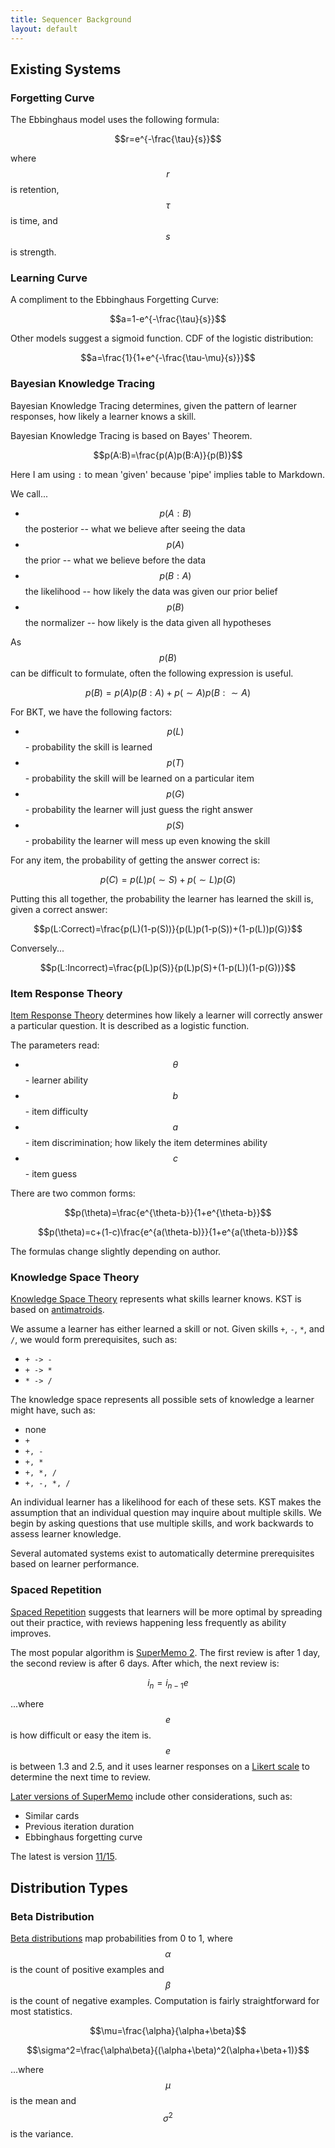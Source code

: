 ```yaml
---
title: Sequencer Background
layout: default
---
```


<script
src="//cdn.mathjax.org/mathjax/latest/MathJax.js?config=TeX-AMS-MML_HTMLorMML">
</script>

Existing Systems
----------------

### Forgetting Curve

The Ebbinghaus model uses the following formula:

$$r=e^{-\frac{\tau}{s}}$$

where $$r$$ is retention, $$\tau$$ is time, and $$s$$ is strength.

### Learning Curve

A compliment to the Ebbinghaus Forgetting Curve:

$$a=1-e^{-\frac{\tau}{s}}$$

Other models suggest a sigmoid function. CDF of the logistic distribution:

$$a=\frac{1}{1+e^{-\frac{\tau-\mu}{s}}}$$

### Bayesian Knowledge Tracing

Bayesian Knowledge Tracing determines, given the pattern of learner responses, how likely a learner knows a skill.

Bayesian Knowledge Tracing is based on Bayes' Theorem.

$$p(A:B)=\frac{p(A)p(B:A)}{p(B)}$$

Here I am using `:` to mean 'given' because 'pipe' implies table to Markdown.

We call...

- $$p(A:B)$$ the posterior -- what we believe after seeing the data
- $$p(A)$$ the prior -- what we believe before the data
- $$p(B:A)$$ the likelihood -- how likely the data was given our prior belief
- $$p(B)$$ the normalizer -- how likely is the data given all hypotheses

As $$p(B)$$ can be difficult to formulate, often the following expression is useful.

$$p(B)=p(A)p(B:A)+p(\sim A)p(B:\sim A)$$

For BKT, we have the following factors:

- $$p(L)$$ - probability the skill is learned
- $$p(T)$$ - probability the skill will be learned on a particular item
- $$p(G)$$ - probability the learner will just guess the right answer
- $$p(S)$$ - probability the learner will mess up even knowing the skill

For any item, the probability of getting the answer correct is:

$$p(C)=p(L)p(\sim S)+p(\sim L)p(G)$$

Putting this all together, the probability the learner has learned the skill is, given a correct answer:

$$p(L:Correct)=\frac{p(L)(1-p(S))}{p(L)p(1-p(S))+(1-p(L))p(G)}$$

Conversely...

$$p(L:Incorrect)=\frac{p(L)p(S)}{p(L)p(S)+(1-p(L))(1-p(G))}$$

### Item Response Theory

[Item Response Theory](http://en.wikipedia.org/wiki/Item_response_theory) determines how likely a learner will correctly answer a particular question. It is described as a logistic function.

The parameters read:

- $$\theta$$ - learner ability
- $$b$$ - item difficulty
- $$a$$ - item discrimination; how likely the item determines ability
- $$c$$ - item guess

There are two common forms:

$$p(\theta)=\frac{e^{\theta-b}}{1+e^{\theta-b}}$$

$$p(\theta)=c+(1-c)\frac{e^{a(\theta-b)}}{1+e^{a(\theta-b)}}$$

The formulas change slightly depending on author.

### Knowledge Space Theory

[Knowledge Space Theory](http://en.wikipedia.org/wiki/Knowledge_space) represents what skills learner knows. KST is based on [antimatroids](http://en.wikipedia.org/wiki/Antimatroid).

We assume a learner has either learned a skill or not. Given skills `+`, `-`, `*`, and `/`, we would form prerequisites, such as:

- `+ -> -`
- `+ -> *`
- `* -> /`

The knowledge space represents all possible sets of knowledge a learner might have, such as:

- none
- `+`
- `+, -`
- `+, *`
- `+, *, /`
- `+, -, *, /`

An individual learner has a likelihood for each of these sets. KST makes the assumption that an individual question may inquire about multiple skills. We begin by asking questions that use multiple skills, and work backwards to assess learner knowledge.

Several automated systems exist to automatically determine prerequisites based on learner performance.

### Spaced Repetition

[Spaced Repetition](http://en.wikipedia.org/wiki/Spaced_repetition) suggests that learners will be more optimal by spreading out their practice, with reviews happening less frequently as ability improves.

The most popular algorithm is [SuperMemo 2](http://www.supermemo.com/english/ol/sm2.htm). The first review is after 1 day, the second review is after 6 days. After which, the next review is:

$$i_n=i_{n-1}e$$

...where $$e$$ is how difficult or easy the item is. $$e$$ is between 1.3 and 2.5, and it uses learner responses on a [Likert scale](http://en.wikipedia.org/wiki/Likert_scale) to determine the next time to review.

[Later versions of SuperMemo](http://www.supermemo.com/help/smalg.htm) include other considerations, such as:

- Similar cards
- Previous iteration duration
- Ebbinghaus forgetting curve

The latest is version [11/15](http://www.supermemo.com/english/algsm11.htm).

Distribution Types
------------------

### Beta Distribution

[Beta distributions](http://en.wikipedia.org/wiki/Beta_distribution) map probabilities from 0 to 1, where $$\alpha$$ is the count of positive examples and $$\beta$$ is the count of negative examples. Computation is fairly straightforward for most statistics.

$$\mu=\frac{\alpha}{\alpha+\beta}$$

$$\sigma^2=\frac{\alpha\beta}{(\alpha+\beta)^2(\alpha+\beta+1)}$$

...where $$\mu$$ is the mean and $$\sigma^2$$ is the variance.
